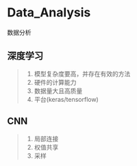 # Data_Analysis
数据分析

## 深度学习

> 1. 模型复杂度要高，并存在有效的方法
> 2. 硬件的计算能力
> 3. 数据量大且高质量
> 4. 平台(keras/tensorflow)

## CNN

> 1. 局部连接
> 2. 权值共享
> 3. 采样
